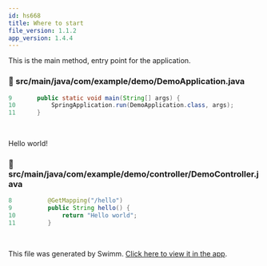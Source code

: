 ```yaml
---
id: hs668
title: Where to start
file_version: 1.1.2
app_version: 1.4.4
---
```


This is the main method, entry point for the application.
<!-- NOTE-swimm-snippet: the lines below link your snippet to Swimm -->
### 📄 src/main/java/com/example/demo/DemoApplication.java
```java
9      	public static void main(String[] args) {
10     		SpringApplication.run(DemoApplication.class, args);
11     	}
```

<br/>

Hello world!
<!-- NOTE-swimm-snippet: the lines below link your snippet to Swimm -->
### 📄 src/main/java/com/example/demo/controller/DemoController.java
```java
8          @GetMapping("/hello")
9          public String hello() {
10             return "Hello world";
11         }
```

<br/>

This file was generated by Swimm. [Click here to view it in the app](/repos/Z2l0aHViJTNBJTNBZG9jLWFkdmVudHVyZSUzQSUzQUdhbGF0ZWFKYXZpZXI=/docs/hs668).
